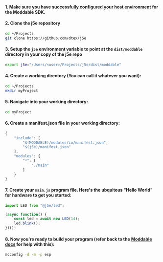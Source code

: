 #### 1. Make sure you have successfully [configured your host environment](https://github.com/Moddable-OpenSource/moddable/blob/public/documentation/Moddable%20SDK%20-%20Getting%20Started.md) for the Moddable SDK. 

#### 2. Clone the j5e repository

````bash
cd ~/Projects
git clone https://github.com/dtex/j5e
````

#### 3. Setup the ```j5e``` environment variable to point at the ```dist/moddable``` directory in your copy of the j5e repo

````bash
export j5e="/Users/<user>/Projects/j5e/dist/moddable"
````


#### 4. Create a working directory (You can call it whatever you want):

````bash
cd ~/Projects
mkdir myProject
````

#### 5. Navigate into your working directory:

````bash
cd myProject
````

#### 6. Create a manifest.json file in your working directory:

````js
{
	"include": [
		"$(MODDABLE)/modules/io/manifest.json",
		"$(j5e)/manifest.json"
	],
	"modules": {
		"*": [
			"./main"
		]
	}
}
````

#### 7. Create your ```main.js``` program file. Here's the ubquitous "Hello World" for hardware to get you started:

````js
import LED from "@j5e/led";

(async function() {
	const led = await new LED(14);
	led.blink();
})();
````

#### 8. Now you're ready to build your program (refer back to the [Moddable docs](https://github.com/Moddable-OpenSource/moddable/tree/public/examples#building-apps) for help with this):

````bash
mcconfig -d -m -p esp
````